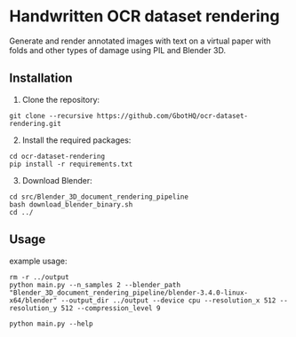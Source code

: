# Handwritten OCR dataset rendering

Generate and render annotated images with text on a virtual paper with folds and other types of damage using PIL and Blender 3D.

## Installation

1. Clone the repository:

```
git clone --recursive https://github.com/GbotHQ/ocr-dataset-rendering.git
```

2. Install the required packages:

```
cd ocr-dataset-rendering
pip install -r requirements.txt
```

3. Download Blender:

```
cd src/Blender_3D_document_rendering_pipeline
bash download_blender_binary.sh
cd ../
```

## Usage

example usage:
```
rm -r ../output
python main.py --n_samples 2 --blender_path "Blender_3D_document_rendering_pipeline/blender-3.4.0-linux-x64/blender" --output_dir ../output --device cpu --resolution_x 512 --resolution_y 512 --compression_level 9
```
```
python main.py --help
```
